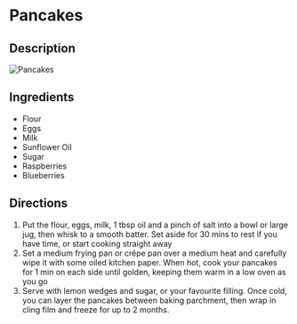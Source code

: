 # Pancakes

## Description
![Pancakes](https://www.themealdb.com/images/media/meals/rwuyqx1511383174.jpg "Pancakes")

## Ingredients
- Flour
- Eggs
- Milk
- Sunflower Oil
- Sugar
- Raspberries
- Blueberries

## Directions
1. Put the flour, eggs, milk, 1 tbsp oil and a pinch of salt into a bowl or large jug, then whisk to a smooth batter. Set aside for 30 mins to rest if you have time, or start cooking straight away
2. Set a medium frying pan or crêpe pan over a medium heat and carefully wipe it with some oiled kitchen paper. When hot, cook your pancakes for 1 min on each side until golden, keeping them warm in a low oven as you go
3. Serve with lemon wedges and sugar, or your favourite filling. Once cold, you can layer the pancakes between baking parchment, then wrap in cling film and freeze for up to 2 months.
